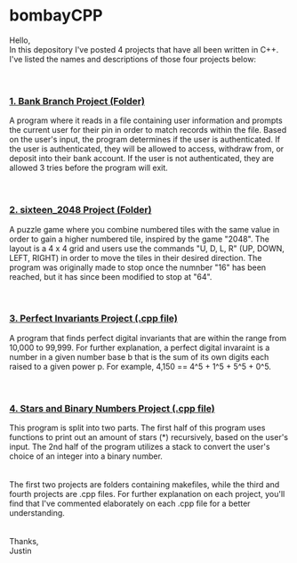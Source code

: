 # bombayCPP
Hello, <br>
In this depository I've posted 4 projects that have all been written in C++. I've listed the names and descriptions of those four projects below:
\
\
<br>
### <ins> 1. Bank Branch Project (Folder) </ins> <br>
 A program where it reads in a file containing user information and prompts the current user for their pin in order to match records within the file. Based on
 the user's input, the program determines if the user is authenticated. If the user is authenticated, they will be allowed to access, withdraw from, or deposit 
 into their bank account. If the user is not authenticated, they are allowed 3 tries before the program will exit. 
 \
 \
 <br>
 ### <ins> 2. sixteen_2048 Project (Folder) </ins> <br>
  A puzzle game where you combine numbered tiles with the same value in order to gain a higher numbered tile, inspired by the game "2048". The layout is a 4 x 4 
  grid and users use the commands "U, D, L, R" (UP, DOWN, LEFT, RIGHT) in order to move the tiles in their desired direction. The program was originally made to
  stop once the numnber "16" has been reached, but it has since been modified to stop at "64". 
 \
 \
<br>
### <ins> 3. Perfect Invariants Project (.cpp file) </ins> <br>
A program that finds perfect digital invariants that are within the range from 10,000 to 99,999. For further explanation, a perfect digital invaraint is a number in a given number base b that is the sum of its own digits each raised to a given power p. For example, 4,150 == 4^5 + 1^5 + 5^5 + 0^5. 
\
\
<br>
### <ins> 4. Stars and Binary Numbers Project (.cpp file) </ins> <br>
 This program is split into two parts. The first half of this program uses functions to print out an amount of stars (*) recursively, based on the user's input. The
 2nd half of the program utilizes a stack to convert the user's choice of an integer into a binary number. 
\
\
\
The first two projects are folders containing makefiles, while the third and fourth projects are .cpp files. For further explanation on each project, you'll 
find that I've commented elaborately on each .cpp file for a better understanding. 
\
\
\
  Thanks, <br>
  Justin 

